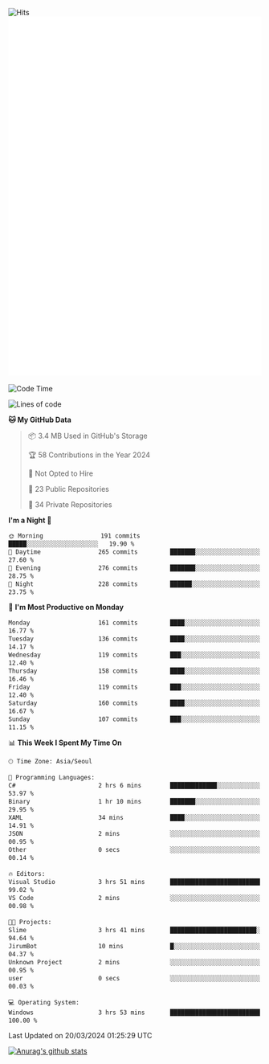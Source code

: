 ![Hits](https://hits.seeyoufarm.com/api/count/incr/badge.svg?url=https%3A%2F%2Fgithub.com%2Fkokose1234&count_bg=%2379C83D&title_bg=%23555555&icon=apple.svg&icon_color=%23E7E7E7&title=hits&edge_flat=false)
<br/>
![Metrics](https://github.com/kokose1234/kokose1234/blob/main/github-metrics.svg)

<!--START_SECTION:waka-->
![Code Time](http://img.shields.io/badge/Code%20Time-1%2C138%20hrs%2057%20mins-blue)

![Lines of code](https://img.shields.io/badge/From%20Hello%20World%20I%27ve%20Written-2.8%20million%20lines%20of%20code-blue)

**🐱 My GitHub Data** 

> 📦 3.4 MB Used in GitHub's Storage 
 > 
> 🏆 58 Contributions in the Year 2024
 > 
> 🚫 Not Opted to Hire
 > 
> 📜 23 Public Repositories 
 > 
> 🔑 34 Private Repositories 
 > 
**I'm a Night 🦉** 

```text
🌞 Morning                191 commits         █████░░░░░░░░░░░░░░░░░░░░   19.90 % 
🌆 Daytime                265 commits         ███████░░░░░░░░░░░░░░░░░░   27.60 % 
🌃 Evening                276 commits         ███████░░░░░░░░░░░░░░░░░░   28.75 % 
🌙 Night                  228 commits         ██████░░░░░░░░░░░░░░░░░░░   23.75 % 
```
📅 **I'm Most Productive on Monday** 

```text
Monday                   161 commits         ████░░░░░░░░░░░░░░░░░░░░░   16.77 % 
Tuesday                  136 commits         ████░░░░░░░░░░░░░░░░░░░░░   14.17 % 
Wednesday                119 commits         ███░░░░░░░░░░░░░░░░░░░░░░   12.40 % 
Thursday                 158 commits         ████░░░░░░░░░░░░░░░░░░░░░   16.46 % 
Friday                   119 commits         ███░░░░░░░░░░░░░░░░░░░░░░   12.40 % 
Saturday                 160 commits         ████░░░░░░░░░░░░░░░░░░░░░   16.67 % 
Sunday                   107 commits         ███░░░░░░░░░░░░░░░░░░░░░░   11.15 % 
```


📊 **This Week I Spent My Time On** 

```text
🕑︎ Time Zone: Asia/Seoul

💬 Programming Languages: 
C#                       2 hrs 6 mins        █████████████░░░░░░░░░░░░   53.97 % 
Binary                   1 hr 10 mins        ███████░░░░░░░░░░░░░░░░░░   29.95 % 
XAML                     34 mins             ████░░░░░░░░░░░░░░░░░░░░░   14.91 % 
JSON                     2 mins              ░░░░░░░░░░░░░░░░░░░░░░░░░   00.95 % 
Other                    0 secs              ░░░░░░░░░░░░░░░░░░░░░░░░░   00.14 % 

🔥 Editors: 
Visual Studio            3 hrs 51 mins       █████████████████████████   99.02 % 
VS Code                  2 mins              ░░░░░░░░░░░░░░░░░░░░░░░░░   00.98 % 

🐱‍💻 Projects: 
Slime                    3 hrs 41 mins       ████████████████████████░   94.64 % 
JirumBot                 10 mins             █░░░░░░░░░░░░░░░░░░░░░░░░   04.37 % 
Unknown Project          2 mins              ░░░░░░░░░░░░░░░░░░░░░░░░░   00.95 % 
user                     0 secs              ░░░░░░░░░░░░░░░░░░░░░░░░░   00.03 % 

💻 Operating System: 
Windows                  3 hrs 53 mins       █████████████████████████   100.00 % 
```


 Last Updated on 20/03/2024 01:25:29 UTC
<!--END_SECTION:waka-->

[![Anurag's github stats](https://github-readme-stats.vercel.app/api?username=kokose1234&theme=dracula)](https://github.com/anuraghazra/github-readme-stats)



	
